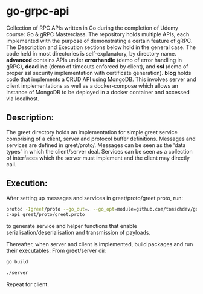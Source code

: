 # go-grpc-api
Collection of RPC APIs written in Go during the completion of Udemy course: Go & gRPC Masterclass.
The repository holds multiple APIs, each implemented with the purpose of demonstrating a certain feature of gRPC.
The Description and Execution sections below hold in the general case.
The code held in most directories is self-explanatory, by directory name.
**advanced** contains APIs under **errorhandle** (demo of error handling in gRPC), **deadline** (demo of timeouts enforced by client), and **ssl** (demo of proper ssl security implementation with certificate generation).
**blog** holds code that implements a CRUD API using MongoDB. This involves server and client implementations as well as a docker-compose which allows an instance of MongoDB to be deployed in a docker container and accessed via localhost.

## Description:
The greet directory holds an implementation for simple greet service comprising of a client, server and protocol buffer definitions. Messages and services are defined in greet/proto/. Messages can be seen as the 'data types' in which the client/server deal. Services can be seen as a collection of interfaces which the server must implement and the client may directly call.

## Execution:
After setting up messages and services in greet/proto/greet.proto, run:
```bash
protoc -Igreet/proto --go_out=. --go_opt=module=github.com/tomschdev/go-grpc-api --go-grpc_out=. --go-grpc_opt=module=github.com/tomschdev/go-grp
c-api greet/proto/greet.proto
```
to generate service and helper functions that enable serialisation/deserialisation and transmission of payloads.

Thereafter, when server and client is implemented, build packages and run their executables:
From greet/server dir:
```bash
go build
```

```bash
./server
```

Repeat for client.




